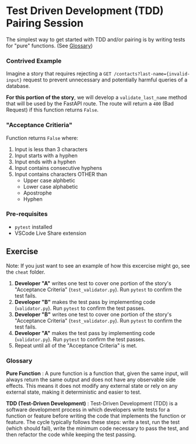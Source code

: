 # Test Driven Development (TDD) Pairing Session

The simplest way to get started with TDD and/or pairing is by writing tests for "pure" functions. (See [Glossary](#glossary))

### Contrived Example

Imagine a story that requires rejecting a `GET /contacts?last-name={invalid-input}` request to prevent unnecessary and potentially harmful queries of a database.

**For this portion of the story**, we will develop a `validate_last_name` method that will be used by the FastAPI route. The route will return a `400` (Bad Request) if this function returns `False`.

### "Acceptance Critieria"
Function returns `False` where:
1. Input is less than 3 characters
2. Input starts with a hyphen
3. Input ends with a hyphen
4. Input contains consecutive hyphens
5. Input contains characters OTHER than
    * Upper case alphbetic
    * Lower case alphabetic
    * Apostrophe 
    * Hyphen

### Pre-requisites
* `pytest` installed
* VSCode Live Share extension

## Exercise

Note: If you just want to see an example of how this excercise might go, see the `cheat` folder.

1. **Developer "A"** writes one test to cover one portion of the story's "Acceptance Criteria" (`test_validator.py`). Run `pytest` to confirm the test fails.
2. **Developer "B"** makes the test pass by implementing code (`validator.py`). Run `pytest` to confirm the test passes.
3. **Developer "B"** writes one test to cover one portion of the story's "Acceptance Criteria" (`test_validator.py`). Run `pytest` to confirm the test fails.
4. **Developer "A"** makes the test pass by implementing code (`validator.py`). Run `pytest` to confirm the test passes.
5. Repeat until all of the "Acceptance Criteria" is met.

### Glossary

**Pure Function**
:   A pure function is a function that, given the same input, will always return the same output and does not have any observable side effects. This means it does not modify any external state or rely on any external state, making it deterministic and easier to test.

**TDD (Test-Driven Development)**
:   Test-Driven Development (TDD) is a software development process in which developers write tests for a function or feature before writing the code that implements the function or feature. The cycle typically follows these steps: write a test, run the test (which should fail), write the minimum code necessary to pass the test, and then refactor the code while keeping the test passing.
